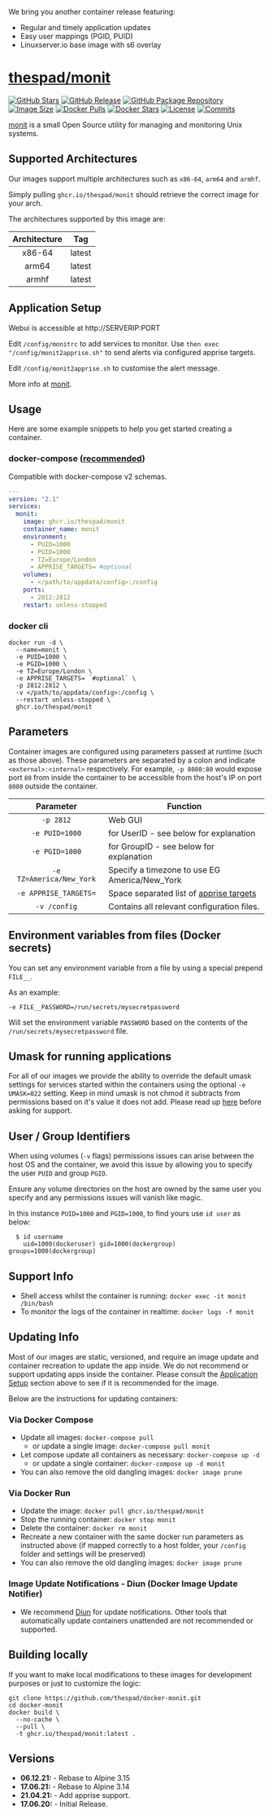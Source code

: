 We bring you another container release featuring:

* Regular and timely application updates
* Easy user mappings (PGID, PUID)
* Linuxserver.io base image with s6 overlay

# [thespad/monit](https://github.com/thespad/docker-monit)

[![GitHub Stars](https://img.shields.io/github/stars/thespad/docker-monit.svg?color=94398d&labelColor=555555&logoColor=ffffff&style=for-the-badge&logo=github)](https://github.com/thespad/docker-monit)
[![GitHub Release](https://img.shields.io/github/release/thespad/docker-monit.svg?color=94398d&labelColor=555555&logoColor=ffffff&style=for-the-badge&logo=github)](https://github.com/thespad/docker-monit/releases)
[![GitHub Package Repository](https://img.shields.io/static/v1.svg?color=94398d&labelColor=555555&logoColor=ffffff&style=for-the-badge&label=thespad&message=GitHub%20Package&logo=github)](https://github.com/thespad/docker-monit/packages)
[![Image Size](https://img.shields.io/docker/image-size/thespad/monit/latest?color=94398d&labelColor=555555&logoColor=ffffff&style=for-the-badge&label=Size)](#)
[![Docker Pulls](https://img.shields.io/docker/pulls/thespad/monit.svg?color=94398d&labelColor=555555&logoColor=ffffff&style=for-the-badge&label=pulls&logo=docker)](https://hub.docker.com/r/thespad/monit)
[![Docker Stars](https://img.shields.io/docker/stars/thespad/monit.svg?color=94398d&labelColor=555555&logoColor=ffffff&style=for-the-badge&label=stars&logo=docker)](https://hub.docker.com/r/thespad/monit)
[![License](https://img.shields.io/github/license/thespad/docker-monit?color=94398d&logo=Github&logoColor=ffffff&style=for-the-badge)](#)
[![Commits](https://img.shields.io/github/commits-since/thespad/docker-monit/latest?color=94398d&include_prereleases&logo=github&style=for-the-badge)](#)

[monit](https://mmonit.com/monit/) is a small Open Source utility for managing and monitoring Unix systems.

## Supported Architectures

Our images support multiple architectures such as `x86-64`, `arm64` and `armhf`.

Simply pulling `ghcr.io/thespad/monit` should retrieve the correct image for your arch.

The architectures supported by this image are:

| Architecture | Tag |
| :----: | --- |
| x86-64 | latest |
| arm64 | latest |
| armhf | latest |

## Application Setup

Webui is accessible at http://SERVERIP:PORT

Edit `/config/monitrc` to add services to monitor. Use `then exec "/config/monit2apprise.sh"` to send alerts via configured apprise targets.

Edit `/config/monit2apprise.sh` to customise the alert message.

More info at [monit](https://mmonit.com/monit/).

## Usage

Here are some example snippets to help you get started creating a container.

### docker-compose ([recommended](https://docs.linuxserver.io/general/docker-compose))

Compatible with docker-compose v2 schemas.

```yaml
---
version: "2.1"
services:
  monit:
    image: ghcr.io/thespad/monit
    container_name: monit
    environment:
      - PUID=1000
      - PGID=1000
      - TZ=Europe/London
      - APPRISE_TARGETS= #optional
    volumes:
      - </path/to/appdata/config>:/config
    ports:
      - 2812:2812
    restart: unless-stopped
```

### docker cli

```shell
docker run -d \
  --name=monit \
  -e PUID=1000 \
  -e PGID=1000 \
  -e TZ=Europe/London \
  -e APPRISE_TARGETS= `#optional` \
  -p 2812:2812 \
  -v </path/to/appdata/config>:/config \
  --restart unless-stopped \
  ghcr.io/thespad/monit
```

## Parameters

Container images are configured using parameters passed at runtime (such as those above). These parameters are separated by a colon and indicate `<external>:<internal>` respectively. For example, `-p 8080:80` would expose port `80` from inside the container to be accessible from the host's IP on port `8080` outside the container.

| Parameter | Function |
| :----: | --- |
| `-p 2812` | Web GUI |
| `-e PUID=1000` | for UserID - see below for explanation |
| `-e PGID=1000` | for GroupID - see below for explanation |
| `-e TZ=America/New_York` | Specify a timezone to use EG America/New_York |
| `-e APPRISE_TARGETS=` | Space separated list of [apprise targets](https://github.com/caronc/apprise#popular-notification-services) |
| `-v /config` | Contains all relevant configuration files. |

## Environment variables from files (Docker secrets)

You can set any environment variable from a file by using a special prepend `FILE__`.

As an example:

```shell
-e FILE__PASSWORD=/run/secrets/mysecretpassword
```

Will set the environment variable `PASSWORD` based on the contents of the `/run/secrets/mysecretpassword` file.

## Umask for running applications

For all of our images we provide the ability to override the default umask settings for services started within the containers using the optional `-e UMASK=022` setting.
Keep in mind umask is not chmod it subtracts from permissions based on it's value it does not add. Please read up [here](https://en.wikipedia.org/wiki/Umask) before asking for support.

## User / Group Identifiers

When using volumes (`-v` flags) permissions issues can arise between the host OS and the container, we avoid this issue by allowing you to specify the user `PUID` and group `PGID`.

Ensure any volume directories on the host are owned by the same user you specify and any permissions issues will vanish like magic.

In this instance `PUID=1000` and `PGID=1000`, to find yours use `id user` as below:

```shell
  $ id username
    uid=1000(dockeruser) gid=1000(dockergroup) groups=1000(dockergroup)
```

## Support Info

* Shell access whilst the container is running: `docker exec -it monit /bin/bash`
* To monitor the logs of the container in realtime: `docker logs -f monit`

## Updating Info

Most of our images are static, versioned, and require an image update and container recreation to update the app inside. We do not recommend or support updating apps inside the container. Please consult the [Application Setup](#application-setup) section above to see if it is recommended for the image.

Below are the instructions for updating containers:

### Via Docker Compose

* Update all images: `docker-compose pull`
  * or update a single image: `docker-compose pull monit`
* Let compose update all containers as necessary: `docker-compose up -d`
  * or update a single container: `docker-compose up -d monit`
* You can also remove the old dangling images: `docker image prune`

### Via Docker Run

* Update the image: `docker pull ghcr.io/thespad/monit`
* Stop the running container: `docker stop monit`
* Delete the container: `docker rm monit`
* Recreate a new container with the same docker run parameters as instructed above (if mapped correctly to a host folder, your `/config` folder and settings will be preserved)
* You can also remove the old dangling images: `docker image prune`

### Image Update Notifications - Diun (Docker Image Update Notifier)

* We recommend [Diun](https://crazymax.dev/diun/) for update notifications. Other tools that automatically update containers unattended are not recommended or supported.

## Building locally

If you want to make local modifications to these images for development purposes or just to customize the logic:

```shell
git clone https://github.com/thespad/docker-monit.git
cd docker-monit
docker build \
  --no-cache \
  --pull \
  -t ghcr.io/thespad/monit:latest .
```

## Versions

* **06.12.21:** - Rebase to Alpine 3.15
* **17.06.21:** - Rebase to Alpine 3.14
* **21.04.21:** - Add apprise support.
* **17.06.20:** - Initial Release.
